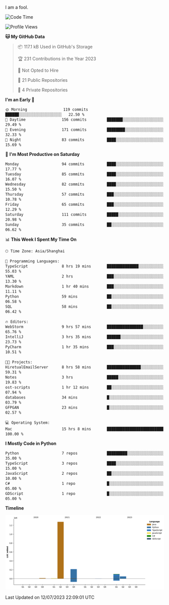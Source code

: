 I am a fool.

<!--START_SECTION:waka-->
![Code Time](http://img.shields.io/badge/Code%20Time-537%20hrs%2013%20mins-blue)

![Profile Views](http://img.shields.io/badge/Profile%20Views-0-blue)

**🐱 My GitHub Data** 

> 📦 117.1 kB Used in GitHub's Storage 
 > 
> 🏆 231 Contributions in the Year 2023
 > 
> 🚫 Not Opted to Hire
 > 
> 📜 21 Public Repositories 
 > 
> 🔑 4 Private Repositories 
 > 
**I'm an Early 🐤** 

```text
🌞 Morning                119 commits         ██████░░░░░░░░░░░░░░░░░░░   22.50 % 
🌆 Daytime                156 commits         ███████░░░░░░░░░░░░░░░░░░   29.49 % 
🌃 Evening                171 commits         ████████░░░░░░░░░░░░░░░░░   32.33 % 
🌙 Night                  83 commits          ████░░░░░░░░░░░░░░░░░░░░░   15.69 % 
```
📅 **I'm Most Productive on Saturday** 

```text
Monday                   94 commits          ████░░░░░░░░░░░░░░░░░░░░░   17.77 % 
Tuesday                  85 commits          ████░░░░░░░░░░░░░░░░░░░░░   16.07 % 
Wednesday                82 commits          ████░░░░░░░░░░░░░░░░░░░░░   15.50 % 
Thursday                 57 commits          ███░░░░░░░░░░░░░░░░░░░░░░   10.78 % 
Friday                   65 commits          ███░░░░░░░░░░░░░░░░░░░░░░   12.29 % 
Saturday                 111 commits         █████░░░░░░░░░░░░░░░░░░░░   20.98 % 
Sunday                   35 commits          ██░░░░░░░░░░░░░░░░░░░░░░░   06.62 % 
```


📊 **This Week I Spent My Time On** 

```text
🕑︎ Time Zone: Asia/Shanghai

💬 Programming Languages: 
TypeScript               8 hrs 19 mins       ██████████████░░░░░░░░░░░   55.03 % 
YAML                     2 hrs               ███░░░░░░░░░░░░░░░░░░░░░░   13.30 % 
Markdown                 1 hr 40 mins        ███░░░░░░░░░░░░░░░░░░░░░░   11.11 % 
Python                   59 mins             ██░░░░░░░░░░░░░░░░░░░░░░░   06.58 % 
SQL                      58 mins             ██░░░░░░░░░░░░░░░░░░░░░░░   06.42 % 

🔥 Editors: 
WebStorm                 9 hrs 57 mins       ████████████████░░░░░░░░░   65.76 % 
IntelliJ                 3 hrs 35 mins       ██████░░░░░░░░░░░░░░░░░░░   23.73 % 
PyCharm                  1 hr 35 mins        ███░░░░░░░░░░░░░░░░░░░░░░   10.51 % 

🐱‍💻 Projects: 
HiretualEmailServer      8 hrs 58 mins       ███████████████░░░░░░░░░░   59.31 % 
Notes                    3 hrs               █████░░░░░░░░░░░░░░░░░░░░   19.83 % 
ost-scripts              1 hr 12 mins        ██░░░░░░░░░░░░░░░░░░░░░░░   07.94 % 
databases                34 mins             █░░░░░░░░░░░░░░░░░░░░░░░░   03.79 % 
GFPGAN                   23 mins             █░░░░░░░░░░░░░░░░░░░░░░░░   02.57 % 

💻 Operating System: 
Mac                      15 hrs 8 mins       █████████████████████████   100.00 % 
```

**I Mostly Code in Python** 

```text
Python                   7 repos             █████████░░░░░░░░░░░░░░░░   35.00 % 
TypeScript               3 repos             ████░░░░░░░░░░░░░░░░░░░░░   15.00 % 
JavaScript               2 repos             ██░░░░░░░░░░░░░░░░░░░░░░░   10.00 % 
C#                       1 repo              █░░░░░░░░░░░░░░░░░░░░░░░░   05.00 % 
GDScript                 1 repo              █░░░░░░░░░░░░░░░░░░░░░░░░   05.00 % 
```



**Timeline**

![Lines of Code chart](https://raw.githubusercontent.com/VeejaLiu/VeejaLiu/master/assets/bar_graph.png)


 Last Updated on 12/07/2023 22:09:01 UTC
<!--END_SECTION:waka-->
